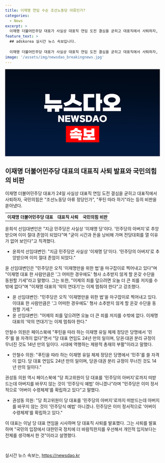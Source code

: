 ```yaml
---
title: 이재명 연임 수순 조선노동당 아류인가?
categories:
  - News
excerpt: >
  이재명 더불어민주당 대표가 사실상 대표직 연임 도전 결심을 굳히고 대표직에서 사퇴하자, 국민의힘은 이에 대해 비판을 쏟아냈다. 민주당 내부에서는 이재명을 지지하는 목소리도 있지만, 안철수 의원과 권성동 의원 등 일부 의원들은 이에 반발하며 민주당은 이미 정서적으로 어버이 수령체제를 확립하고 있다고 주장했고, 민주당 내부에서 이재명의 대표직 연임을 지지하지 않는 의견도 제기되고 있다.
feature_text: >
  ## adskorea 실시간 뉴스 속보입니다.

  이재명 더불어민주당 대표가 사실상 대표직 연임 도전 결심을 굳히고 대표직에서 사퇴하자, 국민의힘은 이에 대해 비판을 쏟아냈다. 민주당 내부에서는 이재명을 지지하는 목소리도 있지만, 안철수 의원과 권성동 의원 등 일부 의원들은 이에 반발하며 민주당은 이미 정서적으로 어버이 수령체제를 확립하고 있다고 주장했고, 민주당 내부에서 이재명의 대표직 연임을 지지하지 않는 의견도 제기되고 있다.
image: '/assets/img/newsdao_breakingnews.jpg'
---
```


<p><img src="/assets/img/newsdao_breakingnews.jpg" alt="adskorea 속보" /></p>

<h2 data-ke-size="size26">이재명 더불어민주당 대표의 대표직 사퇴 발표와 국민의힘의 비판</h2>

<p data-ke-size="size16">이재명 더불어민주당 대표가 24일 사실상 대표직 연임 도전 결심을 굳히고 대표직에서 사퇴하자, 국민의힘은 "조선노동당 아류 정당인가", "푸틴 따라 하기"라는 등의 비판을 쏟아냈다.</p>

<table>
  <tr>
    <td style="text-align: center; height: 17px;"><b>이재명 더불어민주당 대표</b></td>
    <td style="text-align: center; height: 17px;"><b>대표직 사퇴</b></td>
    <td style="text-align: center; height: 17px;"><b>국민의힘 비판</b></td>
  </tr>
</table>

<p data-ke-size="size16">윤희석 선임대변인은 "지금 민주당은 사실상 '이재명 당'이다. '민주당의 아버지'로 추앙받으며 이미 절대 존엄이 되었다"며 "굳이 시간과 돈을 낭비해 가며 전당대회를 열 이유가 없어 보인다"고 직격했다.</p>

<ul>
  <li>윤희석 선임대변인: "지금 민주당은 사실상 '이재명 당'이다. '민주당의 아버지'로 추앙받으며 이미 절대 존엄이 되었다." </li>
</ul>

<p data-ke-size="size16">윤 선임대변인은 "민주당은 오직 '이재명만을 위한 법'을 마구잡이로 찍어내고 있다"며 "이재명 대표 한 사람만큼은 '그 어떠한 경우에도' 형사 소추받지 않게 할 온갖 수단을 동원할 기세"라고 말했다. 그는 또한, "어제의 죄를 덮으려면 오늘 더 큰 죄를 저지를 수밖에 없다"며 "이재명 대표의 '악의 연대기'는 이제 멈춰야 한다"고 강조했다.</p>

<ul>
  <li>윤 선임대변인: "민주당은 오직 '이재명만을 위한 법'을 마구잡이로 찍어내고 있다. 이대표 한 사람만큼은 '그 어떠한 경우에도' 형사 소추받지 않게 할 온갖 수단을 동원할 기세."</li>
  <li>윤 선임대변인: "어제의 죄를 덮으려면 오늘 더 큰 죄를 저지를 수밖에 없다. 이재명 대표의 '악의 연대기'는 이제 멈춰야 한다."</li>
</ul>

<p data-ke-size="size16">안철수 의원은 페이스북에 "푸틴을 따라 하는 이재명 유일 체제 정당은 당명에서 '민주'를 쓸 자격이 없다"면서 "당 대표 연임도 24년 만의 일이며, 당권·대권 분리 규정이 무너진 것도 14년 만의 일이다. 시대에 역행하는 제왕적 총재의 부활"이라고 말했다.</p>

<ul>
  <li>안철수 의원: "푸틴을 따라 하는 이재명 유일 체제 정당은 당명에서 '민주'를 쓸 자격이 없다. 당 대표 연임도 24년 만의 일이며, 당권·대권 분리 규정이 무너진 것도 14년 만의 일이다."</li>
</ul>

<p data-ke-size="size16">권성동 의원 역시 페이스북에 "당 최고위원이 당 대표를 '민주당의 아버지'로까지 떠받드는데 아버지를 바꾸지 않는 것이 '민주당식 예법' 아니겠나"라며 "민주당은 이미 정서적으로 '어버이 수령체제'를 확립하고 있다"고 말했다.</p>

<ul>
  <li>권성동 의원: "당 최고위원이 당 대표를 '민주당의 아버지'로까지 떠받드는데 아버지를 바꾸지 않는 것이 '민주당식 예법' 아니겠나. 민주당은 이미 정서적으로 '어버이 수령체제'를 확립하고 있다."</li>
</ul>

<p data-ke-size="size16">이 대표는 이날 당 대표 연임을 시사하며 당 대표직 사퇴를 발표했다. 그는 사퇴를 발표하며 "국민의 입장에서 대한민국 정치에 더 바람직한지를 우선해서 개인적 입지보다는 전체를 생각해서 한 것"이라고 설명했다.</p>

<p data-ke-size="size16">&nbsp;</p>
실시간 뉴스 속보는, <a href="https://newsdao.kr" rel="dofollow">https://newsdao.kr</a>


